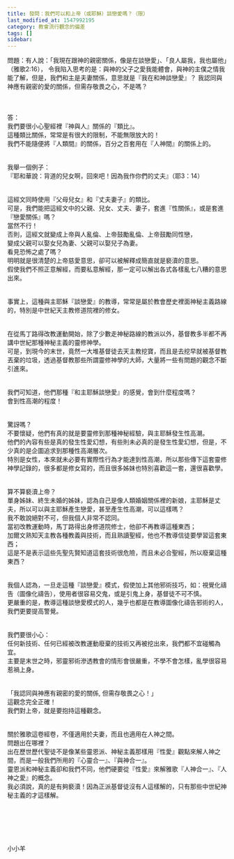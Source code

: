 ```yaml
---
title: 發問：我們可以和上帝（或耶穌）談戀愛嗎？（限）
last_modified_at: 1547992195
category: 教會流行觀念的偏差
tags: []
sidebar: 
---
```


<p>問題：有人說：「我現在跟神的親密關係，像是在談戀愛」、「良人屬我，我也屬他」（雅歌2:16）， 令我陷入思考的是：與神的父子之愛我能體會，與神的主僕之情我能了解，但是，我們和主是夫妻關係，意思就是『我在和神談戀愛』？ 我認同與神應有親密的愛的關係，但需存敬畏之心，不是嗎？<br/><!--more--><br/><br/><br/>答：<br/>我們要很小心聖經裡『神與人』關係的『類比』。<br/>這種類比關係，常常是有很大的限制，不能無限放大的！<br/>我們不能隨便將『人類間』的關係，百分之百套用在『人神間』的關係上的。<br/><br/><br/>我舉一個例子：<br/>『耶和華說：背道的兒女啊，回來吧！因為我作你們的丈夫』（耶3：14）<br/><br/><br/>這經文同時使用『父母兒女』和『丈夫妻子』的類比。<br/>可是，我們能把這經文中的父親、兒女、丈夫、妻子，套進『性關係』，或是套進『戀愛關係』嗎？<br/>當然不行！<br/>否則，這經文就變成上帝與人亂倫、上帝鼓勵亂倫、上帝鼓勵同性戀，<br/>變成父親可以娶女兒為妻、父親可以娶兒子為妻。<br/>看見恐怖之處了嗎？<br/>明明就是很清楚的上帝慈愛意思，卻可以被解釋成簡直就是褻瀆的意思。<br/>假使我們不照正意解經，而要私意解經，那一定可以解出各式各樣亂七八糟的意思出來。<br/><br/><br/>事實上，這種與主耶穌『談戀愛』的教導，常常是屬於教會歷史裡面神秘主義路線的，特別是中世紀天主教修道院裡的修女。<br/><br/> <br/>在從馬丁路得改教運動開始，除了少數走神秘路線的教派以外，基督教多半都不再講中世紀那種神秘主義的靈修神學。<br/>可是，到現今的末世，竟然一大堆基督徒去天主教挖寶，而且是去挖早就被基督教丟棄的垃圾，透過基督教那些所謂靈修神學的大師，大量將一些有問題的觀念不斷引進來。<br/> <br/><br/>我們可知道，他們那種『和主耶穌談戀愛』的感覺，會到什麼程度嗎？<br/>會到性高潮的程度！<br/> <br/><br/>驚訝嗎？<br/>不要懷疑，他們有真的就是要靈修到那種神秘經驗，與主耶穌發生性高潮。<br/>他們的內容有些是真的發生性愛幻想，有些則未必真的是發生性愛幻想，但是，不少真的是企圖追求到那種性高潮層次。<br/>特別是女性，本來就未必要有實際性行為才能達到性高潮，所以那些傳下這套靈修神學記錄的，很多都是修女寫的，而且很多姊妹也特別喜歡這一套，還很喜歡學。<br/> <br/><br/>算不算褻瀆上帝？<br/>單身姊妹、終生未婚的姊妹，認為自己是像人類婚姻關係裡的新娘，主耶穌是丈夫，所以可以與主耶穌產生戀愛，甚至產生性高潮，可以這樣嗎？<br/>我不敢說絕對不可，但我個人非常不認同。<br/>當初改教運動時，馬丁路得出身修道院修士，他卻不再教導這種東西；<br/>加爾文熟知天主教各種教義與技術，而且熟讀聖經，他也不教導信徒要學習這套東西；<br/>這是不是表示這些先聖先賢知道這套技術很危險，而且未必合聖經，所以廢棄這種東西？<br/> <br/><br/>我個人認為，一旦走這種『談戀愛』模式，假使加上其他邪術技巧，如：視覺化禱告（圖像化禱告），使用者很容易交鬼，或是引鬼上身，基督徒不可不慎。<br/>更嚴重的是，教導這種談戀愛模式的人，幾乎也都是在教導圖像化禱告邪術的人，我們更要提高警覺。<br/> <br/><br/>我們要很小心：<br/>任何新技術、任何已經被改教運動廢棄的技術又再被挖出來，我們都不宜碰觸為宜。<br/>主要是末世之時，邪靈邪術滲透教會的情形會很嚴重，不學不會怎樣，亂學很容易惹禍上身。<br/> <br/><br/>「我認同與神應有親密的愛的關係, 但需存敬畏之心！」<br/>這觀念完全正確！<br/>我們對上帝，就是要抱持這種觀念。<br/> <br/><br/>關於雅歌這卷經卷，不僅適用於夫妻，而且也適用在人神之間。<br/>問題出在哪裡？<br/>出在歷世歷代聖徒不是像某些靈恩派、神秘主義那樣用『性愛』觀點來解人神之間，而是一般我們所用的『心靈合一』、『與神合一』。<br/>靈恩派和神秘主義卻和我們不同，他們硬要從『性愛』來解雅歌『人神合一』、『人神之愛』的概念。<br/>我必須說，真的是有夠褻瀆！因為正派基督徒沒有人這樣解的，只有那些中世紀神秘主義的才這樣解。<br/><br/><br/><br/><br/><br/><br/>小小羊<br/><br/><br/><br/><br/><br/><br/><br/><br/><br/></p>